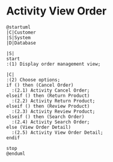 # Activity View Order

```plantuml
@startuml
|C|Customer
|S|System
|D|Database

|S|
start
:(1) Display order management view;

|C|
:(2) Choose options;
if () then (Cancel Order)
  :(2.1) Activity Cancel Order;
elseif () then (Return Product)
  :(2.2) Activity Return Product;
elseif () then (Review Product)
  :(2.3) Activity Review Product;
elseif () then (Search Order)
  :(2.4) Activity Search Order;
else (View Order Detail)
  :(2.5) Activity View Order Detail;
endif

stop
@enduml
```

<!-- diagram id="activity-view-order-view-order" -->